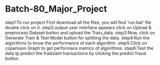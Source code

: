 # Batch-80_Major_Project
step1:To run project First download all the files, you will find ‘run.bat’ file double click on it.
step2:output user interface appears click on Upload & preprocess Dataset button and upload the Train_data.
step3:Now, click on Generate Train & Test Model button for splitting the data.
step4:Run the algorithms to know the performance of each algorithm.
step5:Click on coparision Graph to get performace metrics of algorithms.
step6:Test the data tp predict the fradulant transactions by clicking the predict fraud button.
